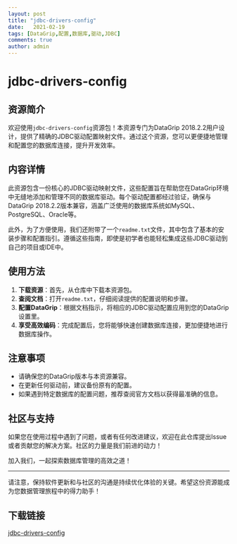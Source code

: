 ```yaml
---
layout: post
title: "jdbc-drivers-config"
date:   2021-02-19
tags: [DataGrip,配置,数据库,驱动,JDBC]
comments: true
author: admin
---
```

# jdbc-drivers-config

## 资源简介

欢迎使用`jdbc-drivers-config`资源包！本资源专门为DataGrip 2018.2.2用户设计，提供了精确的JDBC驱动配置映射文件。通过这个资源，您可以更便捷地管理和配置您的数据库连接，提升开发效率。

## 内容详情

此资源包含一份核心的JDBC驱动映射文件，这些配置旨在帮助您在DataGrip环境中无缝地添加和管理不同的数据库驱动。每个驱动配置都经过验证，确保与DataGrip 2018.2.2版本兼容，涵盖广泛使用的数据库系统如MySQL、PostgreSQL、Oracle等。

此外，为了方便使用，我们还附带了一个`readme.txt`文件，其中包含了基本的安装步骤和配置指引。遵循这些指南，即使是初学者也能轻松集成这些JDBC驱动到自己的项目或IDE中。

## 使用方法

1. **下载资源**：首先，从仓库中下载本资源包。
2. **查阅文档**：打开`readme.txt`，仔细阅读提供的配置说明和步骤。
3. **配置DataGrip**：根据文档指示，将相应的JDBC驱动配置应用到您的DataGrip设置里。
4. **享受高效编码**：完成配置后，您将能够快速创建数据库连接，更加便捷地进行数据库操作。

## 注意事项

- 请确保您的DataGrip版本与本资源兼容。
- 在更新任何驱动前，建议备份原有的配置。
- 如果遇到特定数据库的配置问题，推荐查阅官方文档以获得最准确的信息。

## 社区与支持

如果您在使用过程中遇到了问题，或者有任何改进建议，欢迎在此仓库提出Issue或者贡献您的解决方案。社区的力量是我们前进的动力！

加入我们，一起探索数据库管理的高效之道！

---

请注意，保持软件更新和与社区的沟通是持续优化体验的关键。希望这份资源能成为您数据管理旅程中的得力助手！

## 下载链接

[jdbc-drivers-config](https://pan.quark.cn/s/59720d2716da)